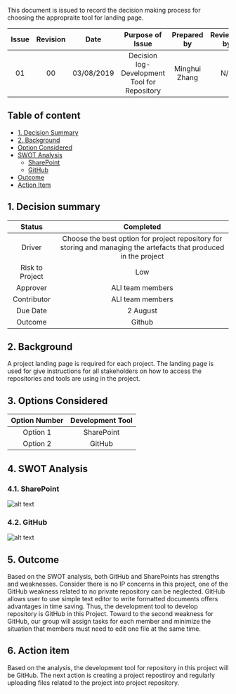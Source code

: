 


This document is issued to record the decision making process for choosing the appropraite tool for landing page. 


| Issue            | Revision         | Date             | Purpose of Issue  | Prepared by       | Reviewed by       |
| :--------------: | :--------------: | :--------------: | :---------------: | :---------------: | :---------------: |
| 01               | 00               | 03/08/2019       | Decision log- Development Tool for Repository | Minghui Zhang     | N/A                  |

## Table of content 
- [1. Decision Summary](#1-Decision-summary)
- [2. Background](#2-Background)
- [Option Considered](#3-Option-Considered)
- [SWOT Analysis](#4-SWOT-analysis)
  * [SharePoint](#41-SharePoint)
  * [GitHub](#42-GitHub)
- [Outcome](#5-Outcome)
- [Action Item](#6-Action-Item)


## 1. Decision summary 
|Status|  Completed |
| :---------------: | :---------------: |
|Driver | Choose the best option for project repository for storing and managing the artefacts that produced in the project |
|Risk to Project|Low|
|Approver| ALl team members   |
|Contributor | ALl team members  |
|Due Date|  2 August |
|Outcome| Github  |


## 2. Background
A project landing page is required for each project. The landing page is used for give instructions for all stakeholders on how to access the repositories and tools are using in the project. 

## 3. Options Considered 
|Option Number|Development Tool|
| :---------------: | :---------------: |
|Option 1|SharePoint |
|Option 2|GitHub|


## 4. SWOT Analysis 

### 4.1. SharePoint

![alt text](https://github.com/JessYJY/insectfarming.github.io/blob/master/Decision%20log/sharepoint%20repository%20swot.png)



### 4.2. GitHub

![alt text](https://github.com/JessYJY/insectfarming.github.io/blob/master/Decision%20log/github%20repository%20swot.png)


## 5. Outcome 
Based on the SWOT analysis, both GitHub and SharePoints has strengths and weaknesses. Consider there is no IP concerns in this project, one of the GitHub weakness related to no private repository can be neglected. GitHub allows user to use simple text editor to write formatted documents offers advantages in time saving. Thus, the development tool to develop repository is GitHub in this Project. 
Toward to the second weakness for GitHub, our group will assign tasks for each member and minimize the situation that members must need to edit one file at the same time. 

## 6. Action item 

Based on the analysis, the development tool for repository in this project will be GitHub. The next action is creating a project repostiroy and regularly uploading files related to the project into project repository. 
